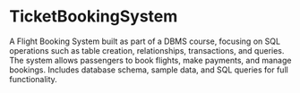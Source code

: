 # TicketBookingSystem
A Flight Booking System built as part of a DBMS course, focusing on SQL operations such as table creation, relationships, transactions, and queries. The system allows passengers to book flights, make payments, and manage bookings. Includes database schema, sample data, and SQL queries for full functionality.
